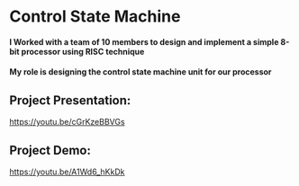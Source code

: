 # Control State Machine
#### I Worked with a team of 10 members to design and implement a simple 8-bit processor using RISC technique 
#### My role is designing the control state machine unit for our processor
## Project Presentation:
https://youtu.be/cGrKzeBBVGs
## Project Demo:
https://youtu.be/A1Wd6_hKkDk
